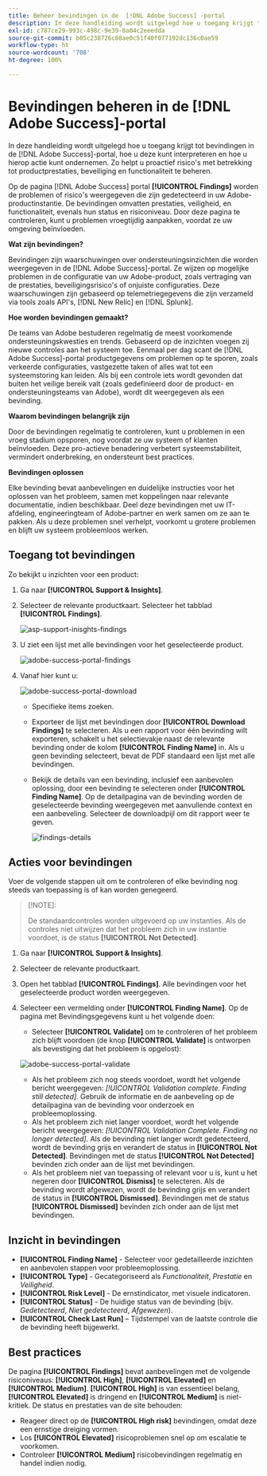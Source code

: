 ```yaml
---
title: Beheer bevindingen in de  [!DNL Adobe Success] -portal
description: In deze handleiding wordt uitgelegd hoe u toegang krijgt tot bevindingen in de  [!DNL Adobe Success] -portal, deze kunt interpreteren en er actie op kunt ondernemen. Zo helpt u proactief risico's met betrekking tot productprestaties, beveiliging en functionaliteit te beheren.
exl-id: c787ce29-993c-498c-9e39-8a04c2eeedda
source-git-commit: b05c238726c88ae0c51f40f077192dc136c0ae59
workflow-type: ht
source-wordcount: '708'
ht-degree: 100%

---
```


# Bevindingen beheren in de [!DNL Adobe Success]-portal

In deze handleiding wordt uitgelegd hoe u toegang krijgt tot bevindingen in de [!DNL Adobe Success]-portal, hoe u deze kunt interpreteren en hoe u hierop actie kunt ondernemen. Zo helpt u proactief risico&#39;s met betrekking tot productprestaties, beveiliging en functionaliteit te beheren.

Op de pagina [!DNL Adobe Success] portal **[!UICONTROL Findings]** worden de problemen of risico&#39;s weergegeven die zijn gedetecteerd in uw Adobe-productinstantie. De bevindingen omvatten prestaties, veiligheid, en functionaliteit, evenals hun status en risiconiveau. Door deze pagina te controleren, kunt u problemen vroegtijdig aanpakken, voordat ze uw omgeving beïnvloeden.

**Wat zijn bevindingen?**

Bevindingen zijn waarschuwingen over ondersteuningsinzichten die worden weergegeven in de [!DNL Adobe Success]-portal. Ze wijzen op mogelijke problemen in de configuratie van uw Adobe-product, zoals vertraging van de prestaties, beveiligingsrisico&#39;s of onjuiste configuraties. Deze waarschuwingen zijn gebaseerd op telemetriegegevens die zijn verzameld via tools zoals API&#39;s, [!DNL New Relic] en [!DNL Splunk].

**Hoe worden bevindingen gemaakt?**

De teams van Adobe bestuderen regelmatig de meest voorkomende ondersteuningskwesties en trends. Gebaseerd op de inzichten voegen zij nieuwe controles aan het systeem toe. Eenmaal per dag scant de [!DNL Adobe Success]-portal productgegevens om problemen op te sporen, zoals verkeerde configuraties, vastgezette taken of alles wat tot een systeemstoring kan leiden. Als bij een controle iets wordt gevonden dat buiten het veilige bereik valt (zoals gedefinieerd door de product- en ondersteuningsteams van Adobe), wordt dit weergegeven als een bevinding.

**Waarom bevindingen belangrijk zijn**

Door de bevindingen regelmatig te controleren, kunt u problemen in een vroeg stadium opsporen, nog voordat ze uw systeem of klanten beïnvloeden. Deze pro-actieve benadering verbetert systeemstabiliteit, vermindert onderbreking, en ondersteunt best practices.

**Bevindingen oplossen**

Elke bevinding bevat aanbevelingen en duidelijke instructies voor het oplossen van het probleem, samen met koppelingen naar relevante documentatie, indien beschikbaar. Deel deze bevindingen met uw IT-afdeling, engineeringteam of Adobe-partner en werk samen om ze aan te pakken. Als u deze problemen snel verhelpt, voorkomt u grotere problemen en blijft uw systeem probleemloos werken.


## Toegang tot bevindingen

Zo bekijkt u inzichten voor een product:

1. Ga naar **[!UICONTROL Support & Insights]**.
1. Selecteer de relevante productkaart. Selecteer het tabblad **[!UICONTROL Findings]**. 

   ![asp-support-inisghts-findings](../../assets/asp-support-inisghts-findings.png)


1. U ziet een lijst met alle bevindingen voor het geselecteerde product.

   ![adobe-success-portal-findings](../../assets/adobe-success-portal-findings.png)

1. Vanaf hier kunt u:

   ![adobe-success-portal-download](../../assets/adobe-success-portal-download.png)

   * Specifieke items zoeken.
   * Exporteer de lijst met bevindingen door **[!UICONTROL Download Findings]** te selecteren. Als u een rapport voor één bevinding wilt exporteren, schakelt u het selectievakje naast de relevante bevinding onder de kolom **[!UICONTROL Finding Name]** in. Als u geen bevinding selecteert, bevat de PDF standaard een lijst met alle bevindingen.
   * Bekijk de details van een bevinding, inclusief een aanbevolen oplossing, door een bevinding te selecteren onder **[!UICONTROL Finding Name]**. Op de detailpagina van de bevinding worden de geselecteerde bevinding weergegeven met aanvullende context en een aanbeveling. Selecteer de downloadpijl om dit rapport weer te geven.


     ![findings-details](../../assets/findings-details.png)


## Acties voor bevindingen

Voer de volgende stappen uit om te controleren of elke bevinding nog steeds van toepassing is of kan worden genegeerd.

>[!NOTE]:
>
>De standaardcontroles worden uitgevoerd op uw instanties. Als de controles niet uitwijzen dat het probleem zich in uw instantie voordoet, is de status **[!UICONTROL Not Detected]**.

1. Ga naar **[!UICONTROL Support & Insights]**.
1. Selecteer de relevante productkaart.
1. Open het tabblad **[!UICONTROL Findings]**. Alle bevindingen voor het geselecteerde product worden weergegeven.
1. Selecteer een vermelding onder **[!UICONTROL Finding Name]**. Op de pagina met Bevindingsgegevens kunt u het volgende doen:
   * Selecteer **[!UICONTROL Validate]** om te controleren of het probleem zich blijft voordoen (de knop **[!UICONTROL Validate]** is ontworpen als bevestiging dat het probleem is opgelost):

   ![adobe-success-portal-validate](../../assets/adobe-success-portal-validate.png)


   * Als het probleem zich nog steeds voordoet, wordt het volgende bericht weergegeven: *[!UICONTROL Validation complete. Finding still detected]*. Gebruik de informatie en de aanbeveling op de detailpagina van de bevinding voor onderzoek en probleemoplossing.
   * Als het probleem zich niet langer voordoet, wordt het volgende bericht weergegeven: *[!UICONTROL Validation Complete. Finding no longer detected]*. Als de bevinding niet langer wordt gedetecteerd, wordt de bevinding grijs en verandert de status in **[!UICONTROL Not Detected]**. Bevindingen met de status **[!UICONTROL Not Detected]** bevinden zich onder aan de lijst met bevindingen.
   * Als het probleem niet van toepassing of relevant voor u is, kunt u het negeren door **[!UICONTROL Dismiss]** te selecteren. Als de bevinding wordt afgewezen, wordt de bevinding grijs en verandert de status in **[!UICONTROL Dismissed]**.  Bevindingen met de status **[!UICONTROL Dismissed]** bevinden zich onder aan de lijst met bevindingen.

## Inzicht in bevindingen

* **[!UICONTROL Finding Name]** - Selecteer voor gedetailleerde inzichten en aanbevolen stappen voor probleemoplossing.
* **[!UICONTROL Type]** - Gecategoriseerd als *Functionaliteit*, *Prestatie* en *Veiligheid*.
* **[!UICONTROL Risk Level]** - De ernstindicator, met visuele indicatoren.
* **[!UICONTROL Status]** - De huidige status van de bevinding (bijv. *Gedetecteerd*, *Niet gedetecteerd*, *Afgewezen*).
* **[!UICONTROL Check Last Run]** – Tijdstempel van de laatste controle die de bevinding heeft bijgewerkt.


## Best practices

De pagina **[!UICONTROL Findings]** bevat aanbevelingen met de volgende risiconiveaus: **[!UICONTROL High]**, **[!UICONTROL Elevated]** en **[!UICONTROL Medium]**. **[!UICONTROL High]** is van essentieel belang, **[!UICONTROL Elevated]** is dringend en **[!UICONTROL Medium]** is niet-kritiek. De status en prestaties van de site behouden:

* Reageer direct op de **[!UICONTROL High risk]** bevindingen, omdat deze een ernstige dreiging vormen.
* Los **[!UICONTROL Elevated]** risicoproblemen snel op om escalatie te voorkomen.
* Controleer **[!UICONTROL Medium]** risicobevindingen regelmatig en handel indien nodig.
